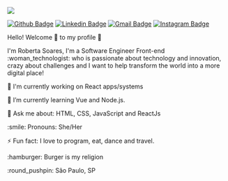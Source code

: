 <p>
<img src="https://user-images.githubusercontent.com/16246420/89300590-d6e6fc80-d63e-11ea-9e7d-f1ad1310c86a.png" />
</p>


[![Github Badge](https://img.shields.io/badge/-Github-242A2D?style=flat-square&logo=Github&logoColor=white&link=https://github.com/rosooares)](https://github.com/rosooares)
[![Linkedin Badge](https://img.shields.io/badge/-Linkedin-0077B5?style=flat-square&logo=Linkedin&logoColor=white&link=https://www.linkedin.com/in/robertassoares/)](https://www.linkedin.com/in/robertassoares/) 
[![Gmail Badge](https://img.shields.io/badge/Gmail-c5392a?style=flat-square&logo=Gmail&logoColor=white&link=mailto:robertasoares1997@gmail.com)](mailto:robertasoares1997@gmail.com)
[![Instagram Badge](https://img.shields.io/badge/-Instagram-f797a5?style=flat-square&logo=Instagram&logoColor=white&link=https://www.instagram.com/rosooares)](https://www.instagram.com/rosooares)

<p>Hello! Welcome 👋 to my profile 🚀 </p>

<p>I'm Roberta Soares, I'm a Software Engineer Front-end :woman_technologist: who is passionate about technology and innovation, crazy about challenges and I want to help transform the world into a more digital place!</p>

<p>🔭 I'm currently working on React apps/systems </p>
<p>🌱 I’m currently learning Vue and Node.js.</p>
<p>💬 Ask me about: HTML, CSS, JavaScript and ReactJs</p>
<p> :smile: Pronouns: She/Her </p>
<p>⚡ Fun fact: I love to program, eat, dance and travel. </p>
<p> :hamburger: Burger is my religion </p>
<p> :round_pushpin: São Paulo, SP </p>

